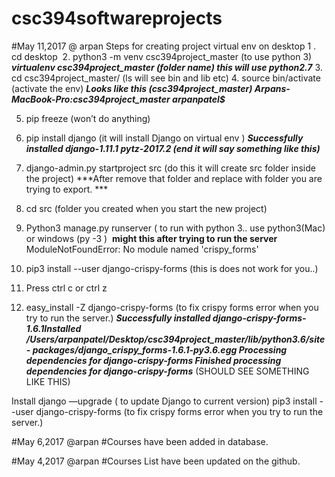 # csc394softwareprojects







#May 11,2017 @ arpan
Steps for creating project virtual env on desktop
  1 . cd desktop
  2.  python3 -m venv csc394project_master (to use python 3)
    ***virtualenv csc394project_master  (folder name) this will use python2.7***
  3. cd csc394project_master/    (ls  will see bin and lib etc) 
  4.  source bin/activate (activate the env)
   ***Looks like this (csc394project_master) Arpans-MacBook-Pro:csc394project_master arpanpatel$*** 

  5. pip freeze (won’t do anything)
  6. pip install django  (it will install Django on virtual env )
      ***Successfully installed django-1.11.1 pytz-2017.2 (end it will say something like this)***
  7.  django-admin.py startproject src (do this it will create src folder inside the project) 
      ***After remove that folder and replace with folder you are trying to export. ***

  8. cd src (folder you created when you start the new project) 
  9. Python3 manage.py runserver ( to run with python 3.. use python3(Mac) or windows (py -3 )  ****might this after trying to   run the server**** ModuleNotFoundError: No module named 'crispy_forms'
  10. pip3 install --user django-crispy-forms (this is does not work for you..)
  11. Press ctrl c or ctrl z 
  12. easy_install -Z django-crispy-forms (to fix crispy forms error when you try to run the server.) ***Successfully           installed django-crispy-forms-1.6.1******Installed /Users/arpanpatel/Desktop/csc394project_master/lib/python3.6/site-         packages/django_crispy_forms-1.6.1-py3.6.egg
  Processing dependencies for django-crispy-forms
  Finished processing dependencies for django-crispy-forms*** (SHOULD SEE SOMETHING LIKE THIS)


  Install django —upgrade ( to update Django to current version)
  pip3 install --user django-crispy-forms (to fix crispy forms error when you try to run the server.) 


#May 6,2017 @arpan 
#Courses have been added in database. 


#May 4,2017 @arpan
#Courses List have been updated on the github. 


